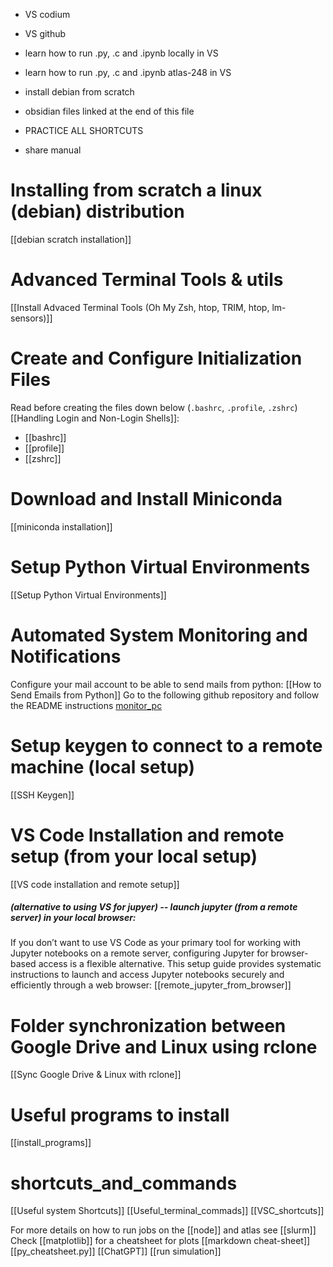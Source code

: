 - VS codium
- VS github
- learn how to run .py, .c and .ipynb locally in VS
- learn how to run .py, .c and .ipynb atlas-248 in VS
- install debian from scratch

- obsidian files linked at the end of this file
- PRACTICE ALL SHORTCUTS
- share manual


# Installing from scratch a linux (debian) distribution
[[debian scratch installation]]
# Advanced Terminal Tools & utils
[[Install Advaced Terminal Tools (Oh My Zsh, htop, TRIM, htop, lm-sensors)]]
# Create and Configure Initialization Files
Read before creating the files down below (`.bashrc`, `.profile`, `.zshrc`) [[Handling Login and Non-Login Shells]]:
- [[bashrc]]
- [[profile]]
- [[zshrc]]
# Download and Install Miniconda
[[miniconda installation]]
# Setup Python Virtual Environments
[[Setup Python Virtual Environments]]
# Automated System Monitoring and Notifications
Configure your mail account to be able to send mails from python: [[How to Send Emails from Python]]
Go to the following github repository and follow the README instructions [monitor_pc](https://github.com/daniellopezcano/monitor_pc)
# Setup keygen to connect to a remote machine (local setup)
[[SSH Keygen]]
# VS Code Installation and remote setup (from your local setup)
[[VS code installation and remote setup]]
##### (alternative to using VS for jupyer) -- launch jupyter (from a remote server) in your local browser:
If you don’t want to use VS Code as your primary tool for working with Jupyter notebooks on a remote server, configuring Jupyter for browser-based access is a flexible alternative.  This setup guide provides systematic instructions to launch and access Jupyter notebooks securely and efficiently through a web browser: [[remote_jupyter_from_browser]]
# Folder synchronization between Google Drive and Linux using rclone
[[Sync Google Drive & Linux with rclone]]
# Useful programs to install
[[install_programs]]
# shortcuts_and_commands
[[Useful system Shortcuts]]
[[Useful_terminal_commads]]
[[VSC_shortcuts]]



For more details on how to run jobs on the [[node]] and atlas see [[slurm]]
Check [[matplotlib]] for a cheatsheet for plots
[[markdown cheat-sheet]]
[[py_cheatsheet.py]]
[[ChatGPT]]
[[run simulation]]








